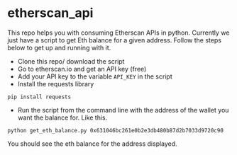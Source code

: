 # etherscan_api
This repo helps you with consuming Etherscan APIs in python.
Currently we just have a script to get Eth balance for a given address. Follow the steps below to get up and running with it.
 - Clone this repo/ download the script
 - Go to etherscan.io and get an API key (free)
 - Add your API key to the variable `API_KEY` in the script
 - Install the requests library
```
pip install requests
```
 - Run the script from the command line with the address of the wallet you want the balance for. Like this.
```
python get_eth_balance.py 0x631046bc261e0b2e3db480b87d2b7033d9720c90
```
You should see the eth balance for the address displayed.
